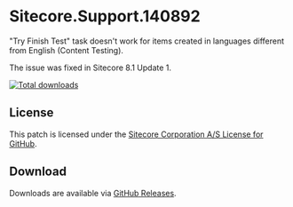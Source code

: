 # Sitecore.Support.140892
"Try Finish Test" task doesn't work for items created in languages different from English (Content Testing).

The issue was fixed in Sitecore 8.1 Update 1.

[![Total downloads](https://img.shields.io/github/downloads/SitecoreSupport/Sitecore.Support.140892/total.svg)](https://github.com/SitecoreSupport/Sitecore.Support.140892/releases)

## License  
This patch is licensed under the [Sitecore Corporation A/S License for GitHub](https://github.com/sitecoresupport/Sitecore.Support.140892/blob/master/LICENSE).  

## Download  
Downloads are available via [GitHub Releases](https://github.com/sitecoresupport/Sitecore.Support.140892/releases).  
